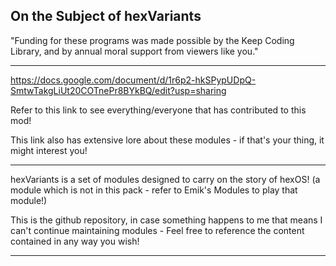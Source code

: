 On the Subject of hexVariants
------------------------------------------------------------------------------------------------------

"Funding for these programs was made possible by the Keep Coding Library, and by annual moral support from viewers like you."

------------------------------------------------------------------------------------------------------

https://docs.google.com/document/d/1r6p2-hkSPypUDpQ-SmtwTakgLiUt20COTnePr8BYkBQ/edit?usp=sharing

Refer to this link to see everything/everyone that has contributed to this mod!

This link also has extensive lore about these modules - if that's your thing, it might interest you!

------------------------------------------------------------------------------------------------------

hexVariants is a set of modules designed to carry on the story of hexOS! (a module which is not in this pack - refer to Emik's Modules to play that module!)

This is the github repository, in case something happens to me that means I can't continue maintaining modules - Feel free to reference the content contained in any way you wish!

------------------------------------------------------------------------------------------------------
